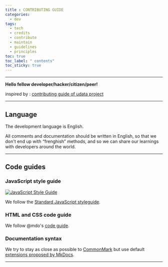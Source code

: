 ```yaml
---
title : CONTRIBUTING GUIDE
categories:
  - dev
tags:
  - tech
  - credits
  - contribute
  - maintain
  - guidelines
  - principles
toc: true
toc_label: " contents"
toc_sticky: true
---
```


-----

**Hello fellow developer/hacker/citizen/peer!**

inspired by : [contributing guide of udata project](https://github.com/opendatateam/udata/blob/master/CONTRIBUTING.md)

---------

## Language

The development language is English.

All comments and documentation should be written in English, so that we don't end up with “frenghish” methods, and so we can share our learnings with developers around the world.


-----------

## Code guides

### JavaScript style guide

[![JavaScript Style Guide](https://cdn.rawgit.com/standard/standard/master/badge.svg)](https://github.com/standard/standard)

We follow the [Standard JavaScript styleguide][js-styleguide].

### HTML and CSS code guide

We follow @mdo's [code guide][code-guide].

### Documentation syntax

We try to stay as close as possible to [CommonMark][] but use default [extensions proposed by MkDocs][extensions-mkdocs].

[code-ethics]: https://www.w3.org/Consortium/cepc
[simplified-github-workflow]: http://scottchacon.com/2011/08/31/github-flow.html
[js-styleguide]: https://standardjs.com/#install
[code-guide]: http://codeguide.co/
[commonmark]: http://commonmark.org/
[extensions-mkdocs]: http://www.mkdocs.org/user-guide/writing-your-docs/
[gitter]: https://gitter.im/opendatateam/udata

---------


<br>
<br>
